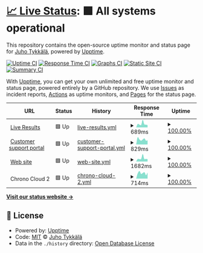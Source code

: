 # [📈 Live Status](https://up.enymind.com): <!--live status--> **🟩 All systems operational**

This repository contains the open-source uptime monitor and status page for [Juho Tykkälä](juho.tykkala.fi), powered by [Upptime](https://github.com/upptime/upptime).

[![Uptime CI](https://github.com/koj-co/upptime/workflows/Uptime%20CI/badge.svg)](https://github.com/koj-co/upptime/actions?query=workflow%3A%22Uptime+CI%22)
[![Response Time CI](https://github.com/koj-co/upptime/workflows/Response%20Time%20CI/badge.svg)](https://github.com/koj-co/upptime/actions?query=workflow%3A%22Response+Time+CI%22)
[![Graphs CI](https://github.com/koj-co/upptime/workflows/Graphs%20CI/badge.svg)](https://github.com/koj-co/upptime/actions?query=workflow%3A%22Graphs+CI%22)
[![Static Site CI](https://github.com/koj-co/upptime/workflows/Static%20Site%20CI/badge.svg)](https://github.com/koj-co/upptime/actions?query=workflow%3A%22Static+Site+CI%22)
[![Summary CI](https://github.com/koj-co/upptime/workflows/Summary%20CI/badge.svg)](https://github.com/koj-co/upptime/actions?query=workflow%3A%22Summary+CI%22)

With [Upptime](https://upptime.js.org), you can get your own unlimited and free uptime monitor and status page, powered entirely by a GitHub repository. We use [Issues](https://github.com/enyone/upptime/issues) as incident reports, [Actions](https://github.com/enyone/upptime/actions) as uptime monitors, and [Pages](https://up.enymind.com) for the status page.

<!--start: status pages-->
<!-- This summary is generated by Upptime (https://github.com/upptime/upptime) -->
<!-- Do not edit this manually, your changes will be overwritten -->
<!-- prettier-ignore -->
| URL | Status | History | Response Time | Uptime |
| --- | ------ | ------- | ------------- | ------ |
| <img alt="" src="https://icons.duckduckgo.com/ip3/chrono.live.ico" height="13"> [Live Results](https://chrono.live) | 🟩 Up | [live-results.yml](https://github.com/enyone/upptime/commits/HEAD/history/live-results.yml) | <details><summary><img alt="Response time graph" src="./graphs/live-results/response-time-week.png" height="20"> 689ms</summary><br><a href="https://up.enymind.com/history/live-results"><img alt="Response time 920" src="https://img.shields.io/endpoint?url=https%3A%2F%2Fraw.githubusercontent.com%2Fenyone%2Fupptime%2FHEAD%2Fapi%2Flive-results%2Fresponse-time.json"></a><br><a href="https://up.enymind.com/history/live-results"><img alt="24-hour response time 546" src="https://img.shields.io/endpoint?url=https%3A%2F%2Fraw.githubusercontent.com%2Fenyone%2Fupptime%2FHEAD%2Fapi%2Flive-results%2Fresponse-time-day.json"></a><br><a href="https://up.enymind.com/history/live-results"><img alt="7-day response time 689" src="https://img.shields.io/endpoint?url=https%3A%2F%2Fraw.githubusercontent.com%2Fenyone%2Fupptime%2FHEAD%2Fapi%2Flive-results%2Fresponse-time-week.json"></a><br><a href="https://up.enymind.com/history/live-results"><img alt="30-day response time 725" src="https://img.shields.io/endpoint?url=https%3A%2F%2Fraw.githubusercontent.com%2Fenyone%2Fupptime%2FHEAD%2Fapi%2Flive-results%2Fresponse-time-month.json"></a><br><a href="https://up.enymind.com/history/live-results"><img alt="1-year response time 1102" src="https://img.shields.io/endpoint?url=https%3A%2F%2Fraw.githubusercontent.com%2Fenyone%2Fupptime%2FHEAD%2Fapi%2Flive-results%2Fresponse-time-year.json"></a></details> | <details><summary><a href="https://up.enymind.com/history/live-results">100.00%</a></summary><a href="https://up.enymind.com/history/live-results"><img alt="All-time uptime 99.99%" src="https://img.shields.io/endpoint?url=https%3A%2F%2Fraw.githubusercontent.com%2Fenyone%2Fupptime%2FHEAD%2Fapi%2Flive-results%2Fuptime.json"></a><br><a href="https://up.enymind.com/history/live-results"><img alt="24-hour uptime 100.00%" src="https://img.shields.io/endpoint?url=https%3A%2F%2Fraw.githubusercontent.com%2Fenyone%2Fupptime%2FHEAD%2Fapi%2Flive-results%2Fuptime-day.json"></a><br><a href="https://up.enymind.com/history/live-results"><img alt="7-day uptime 100.00%" src="https://img.shields.io/endpoint?url=https%3A%2F%2Fraw.githubusercontent.com%2Fenyone%2Fupptime%2FHEAD%2Fapi%2Flive-results%2Fuptime-week.json"></a><br><a href="https://up.enymind.com/history/live-results"><img alt="30-day uptime 100.00%" src="https://img.shields.io/endpoint?url=https%3A%2F%2Fraw.githubusercontent.com%2Fenyone%2Fupptime%2FHEAD%2Fapi%2Flive-results%2Fuptime-month.json"></a><br><a href="https://up.enymind.com/history/live-results"><img alt="1-year uptime 99.96%" src="https://img.shields.io/endpoint?url=https%3A%2F%2Fraw.githubusercontent.com%2Fenyone%2Fupptime%2FHEAD%2Fapi%2Flive-results%2Fuptime-year.json"></a></details>
| <img alt="" src="https://icons.duckduckgo.com/ip3/support.enymind.fi.ico" height="13"> [Customer support portal](https://support.enymind.fi) | 🟩 Up | [customer-support-portal.yml](https://github.com/enyone/upptime/commits/HEAD/history/customer-support-portal.yml) | <details><summary><img alt="Response time graph" src="./graphs/customer-support-portal/response-time-week.png" height="20"> 829ms</summary><br><a href="https://up.enymind.com/history/customer-support-portal"><img alt="Response time 1182" src="https://img.shields.io/endpoint?url=https%3A%2F%2Fraw.githubusercontent.com%2Fenyone%2Fupptime%2FHEAD%2Fapi%2Fcustomer-support-portal%2Fresponse-time.json"></a><br><a href="https://up.enymind.com/history/customer-support-portal"><img alt="24-hour response time 770" src="https://img.shields.io/endpoint?url=https%3A%2F%2Fraw.githubusercontent.com%2Fenyone%2Fupptime%2FHEAD%2Fapi%2Fcustomer-support-portal%2Fresponse-time-day.json"></a><br><a href="https://up.enymind.com/history/customer-support-portal"><img alt="7-day response time 829" src="https://img.shields.io/endpoint?url=https%3A%2F%2Fraw.githubusercontent.com%2Fenyone%2Fupptime%2FHEAD%2Fapi%2Fcustomer-support-portal%2Fresponse-time-week.json"></a><br><a href="https://up.enymind.com/history/customer-support-portal"><img alt="30-day response time 911" src="https://img.shields.io/endpoint?url=https%3A%2F%2Fraw.githubusercontent.com%2Fenyone%2Fupptime%2FHEAD%2Fapi%2Fcustomer-support-portal%2Fresponse-time-month.json"></a><br><a href="https://up.enymind.com/history/customer-support-portal"><img alt="1-year response time 1302" src="https://img.shields.io/endpoint?url=https%3A%2F%2Fraw.githubusercontent.com%2Fenyone%2Fupptime%2FHEAD%2Fapi%2Fcustomer-support-portal%2Fresponse-time-year.json"></a></details> | <details><summary><a href="https://up.enymind.com/history/customer-support-portal">100.00%</a></summary><a href="https://up.enymind.com/history/customer-support-portal"><img alt="All-time uptime 99.88%" src="https://img.shields.io/endpoint?url=https%3A%2F%2Fraw.githubusercontent.com%2Fenyone%2Fupptime%2FHEAD%2Fapi%2Fcustomer-support-portal%2Fuptime.json"></a><br><a href="https://up.enymind.com/history/customer-support-portal"><img alt="24-hour uptime 100.00%" src="https://img.shields.io/endpoint?url=https%3A%2F%2Fraw.githubusercontent.com%2Fenyone%2Fupptime%2FHEAD%2Fapi%2Fcustomer-support-portal%2Fuptime-day.json"></a><br><a href="https://up.enymind.com/history/customer-support-portal"><img alt="7-day uptime 100.00%" src="https://img.shields.io/endpoint?url=https%3A%2F%2Fraw.githubusercontent.com%2Fenyone%2Fupptime%2FHEAD%2Fapi%2Fcustomer-support-portal%2Fuptime-week.json"></a><br><a href="https://up.enymind.com/history/customer-support-portal"><img alt="30-day uptime 100.00%" src="https://img.shields.io/endpoint?url=https%3A%2F%2Fraw.githubusercontent.com%2Fenyone%2Fupptime%2FHEAD%2Fapi%2Fcustomer-support-portal%2Fuptime-month.json"></a><br><a href="https://up.enymind.com/history/customer-support-portal"><img alt="1-year uptime 99.96%" src="https://img.shields.io/endpoint?url=https%3A%2F%2Fraw.githubusercontent.com%2Fenyone%2Fupptime%2FHEAD%2Fapi%2Fcustomer-support-portal%2Fuptime-year.json"></a></details>
| <img alt="" src="https://icons.duckduckgo.com/ip3/www.enymind.com.ico" height="13"> [Web site](http://www.enymind.com) | 🟩 Up | [web-site.yml](https://github.com/enyone/upptime/commits/HEAD/history/web-site.yml) | <details><summary><img alt="Response time graph" src="./graphs/web-site/response-time-week.png" height="20"> 1682ms</summary><br><a href="https://up.enymind.com/history/web-site"><img alt="Response time 1789" src="https://img.shields.io/endpoint?url=https%3A%2F%2Fraw.githubusercontent.com%2Fenyone%2Fupptime%2FHEAD%2Fapi%2Fweb-site%2Fresponse-time.json"></a><br><a href="https://up.enymind.com/history/web-site"><img alt="24-hour response time 1561" src="https://img.shields.io/endpoint?url=https%3A%2F%2Fraw.githubusercontent.com%2Fenyone%2Fupptime%2FHEAD%2Fapi%2Fweb-site%2Fresponse-time-day.json"></a><br><a href="https://up.enymind.com/history/web-site"><img alt="7-day response time 1682" src="https://img.shields.io/endpoint?url=https%3A%2F%2Fraw.githubusercontent.com%2Fenyone%2Fupptime%2FHEAD%2Fapi%2Fweb-site%2Fresponse-time-week.json"></a><br><a href="https://up.enymind.com/history/web-site"><img alt="30-day response time 1520" src="https://img.shields.io/endpoint?url=https%3A%2F%2Fraw.githubusercontent.com%2Fenyone%2Fupptime%2FHEAD%2Fapi%2Fweb-site%2Fresponse-time-month.json"></a><br><a href="https://up.enymind.com/history/web-site"><img alt="1-year response time 1964" src="https://img.shields.io/endpoint?url=https%3A%2F%2Fraw.githubusercontent.com%2Fenyone%2Fupptime%2FHEAD%2Fapi%2Fweb-site%2Fresponse-time-year.json"></a></details> | <details><summary><a href="https://up.enymind.com/history/web-site">100.00%</a></summary><a href="https://up.enymind.com/history/web-site"><img alt="All-time uptime 100.00%" src="https://img.shields.io/endpoint?url=https%3A%2F%2Fraw.githubusercontent.com%2Fenyone%2Fupptime%2FHEAD%2Fapi%2Fweb-site%2Fuptime.json"></a><br><a href="https://up.enymind.com/history/web-site"><img alt="24-hour uptime 100.00%" src="https://img.shields.io/endpoint?url=https%3A%2F%2Fraw.githubusercontent.com%2Fenyone%2Fupptime%2FHEAD%2Fapi%2Fweb-site%2Fuptime-day.json"></a><br><a href="https://up.enymind.com/history/web-site"><img alt="7-day uptime 100.00%" src="https://img.shields.io/endpoint?url=https%3A%2F%2Fraw.githubusercontent.com%2Fenyone%2Fupptime%2FHEAD%2Fapi%2Fweb-site%2Fuptime-week.json"></a><br><a href="https://up.enymind.com/history/web-site"><img alt="30-day uptime 100.00%" src="https://img.shields.io/endpoint?url=https%3A%2F%2Fraw.githubusercontent.com%2Fenyone%2Fupptime%2FHEAD%2Fapi%2Fweb-site%2Fuptime-month.json"></a><br><a href="https://up.enymind.com/history/web-site"><img alt="1-year uptime 100.00%" src="https://img.shields.io/endpoint?url=https%3A%2F%2Fraw.githubusercontent.com%2Fenyone%2Fupptime%2FHEAD%2Fapi%2Fweb-site%2Fuptime-year.json"></a></details>
| <img alt="" src="https://icons.duckduckgo.com/ip3/null.ico" height="13"> Chrono Cloud 2 | 🟩 Up | [chrono-cloud-2.yml](https://github.com/enyone/upptime/commits/HEAD/history/chrono-cloud-2.yml) | <details><summary><img alt="Response time graph" src="./graphs/chrono-cloud-2/response-time-week.png" height="20"> 714ms</summary><br><a href="https://up.enymind.com/history/chrono-cloud-2"><img alt="Response time 813" src="https://img.shields.io/endpoint?url=https%3A%2F%2Fraw.githubusercontent.com%2Fenyone%2Fupptime%2FHEAD%2Fapi%2Fchrono-cloud-2%2Fresponse-time.json"></a><br><a href="https://up.enymind.com/history/chrono-cloud-2"><img alt="24-hour response time 646" src="https://img.shields.io/endpoint?url=https%3A%2F%2Fraw.githubusercontent.com%2Fenyone%2Fupptime%2FHEAD%2Fapi%2Fchrono-cloud-2%2Fresponse-time-day.json"></a><br><a href="https://up.enymind.com/history/chrono-cloud-2"><img alt="7-day response time 714" src="https://img.shields.io/endpoint?url=https%3A%2F%2Fraw.githubusercontent.com%2Fenyone%2Fupptime%2FHEAD%2Fapi%2Fchrono-cloud-2%2Fresponse-time-week.json"></a><br><a href="https://up.enymind.com/history/chrono-cloud-2"><img alt="30-day response time 740" src="https://img.shields.io/endpoint?url=https%3A%2F%2Fraw.githubusercontent.com%2Fenyone%2Fupptime%2FHEAD%2Fapi%2Fchrono-cloud-2%2Fresponse-time-month.json"></a><br><a href="https://up.enymind.com/history/chrono-cloud-2"><img alt="1-year response time 897" src="https://img.shields.io/endpoint?url=https%3A%2F%2Fraw.githubusercontent.com%2Fenyone%2Fupptime%2FHEAD%2Fapi%2Fchrono-cloud-2%2Fresponse-time-year.json"></a></details> | <details><summary><a href="https://up.enymind.com/history/chrono-cloud-2">100.00%</a></summary><a href="https://up.enymind.com/history/chrono-cloud-2"><img alt="All-time uptime 99.90%" src="https://img.shields.io/endpoint?url=https%3A%2F%2Fraw.githubusercontent.com%2Fenyone%2Fupptime%2FHEAD%2Fapi%2Fchrono-cloud-2%2Fuptime.json"></a><br><a href="https://up.enymind.com/history/chrono-cloud-2"><img alt="24-hour uptime 100.00%" src="https://img.shields.io/endpoint?url=https%3A%2F%2Fraw.githubusercontent.com%2Fenyone%2Fupptime%2FHEAD%2Fapi%2Fchrono-cloud-2%2Fuptime-day.json"></a><br><a href="https://up.enymind.com/history/chrono-cloud-2"><img alt="7-day uptime 100.00%" src="https://img.shields.io/endpoint?url=https%3A%2F%2Fraw.githubusercontent.com%2Fenyone%2Fupptime%2FHEAD%2Fapi%2Fchrono-cloud-2%2Fuptime-week.json"></a><br><a href="https://up.enymind.com/history/chrono-cloud-2"><img alt="30-day uptime 100.00%" src="https://img.shields.io/endpoint?url=https%3A%2F%2Fraw.githubusercontent.com%2Fenyone%2Fupptime%2FHEAD%2Fapi%2Fchrono-cloud-2%2Fuptime-month.json"></a><br><a href="https://up.enymind.com/history/chrono-cloud-2"><img alt="1-year uptime 100.00%" src="https://img.shields.io/endpoint?url=https%3A%2F%2Fraw.githubusercontent.com%2Fenyone%2Fupptime%2FHEAD%2Fapi%2Fchrono-cloud-2%2Fuptime-year.json"></a></details>

<!--end: status pages-->

[**Visit our status website →**](https://up.enymind.com)

## 📄 License

- Powered by: [Upptime](https://github.com/upptime/upptime)
- Code: [MIT](./LICENSE) © [Juho Tykkälä](juho.tykkala.fi)
- Data in the `./history` directory: [Open Database License](https://opendatacommons.org/licenses/odbl/1-0/)
